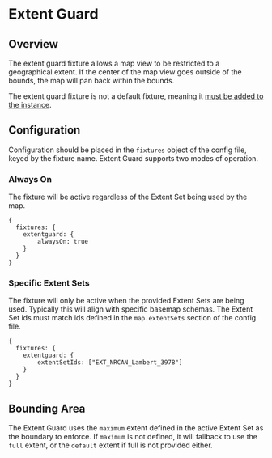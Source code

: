 # Extent Guard

## Overview

The extent guard fixture allows a map view to be restricted to a geographical extent. If the center of the map view goes outside of the bounds, the map will pan back within the bounds.

The extent guard fixture is not a default fixture, meaning it [must be added to the instance](custom-fixtures#pre-made-fixtures).


## Configuration

Configuration should be placed in the `fixtures` object of the config file, keyed by the fixture name. Extent Guard supports two modes of operation.

### Always On

The fixture will be active regardless of the Extent Set being used by the map.

```
{
  fixtures: {
    extentguard: {
        alwaysOn: true
    }
  }
}
```

### Specific Extent Sets

The fixture will only be active when the provided Extent Sets are being used. Typically this will align with specific basemap schemas. The Extent Set ids must match ids defined in the `map.extentSets` section of the config file.

```
{
  fixtures: {
    extentguard: {
        extentSetIds: ["EXT_NRCAN_Lambert_3978"]
    }
  }
}
```

## Bounding Area

The Extent Guard uses the `maximum` extent defined in the active Extent Set as the boundary to enforce. If `maximum` is not defined, it will fallback to use the `full` extent, or the `default` extent if full is not provided either.
